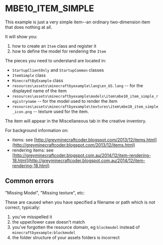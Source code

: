 # MBE10_ITEM_SIMPLE

This example is just a very simple item--an ordinary two-dimension item that does nothing at all.

It will show you:

1. how to create an `Item` class and register it
1. how to define the model for rendering the `Item`

The pieces you need to understand are located in:

* `StartupClientOnly` and `StartupCommon` classes
* `ItemSimple` class
* `MinecraftByExample` class
* `resources\assets\minecraftbyexample\lang\en_US.lang` -- for the displayed name of the item
* `resources\assets\minecraftbyexample\models\item\mbe10_item_simple_registryname` -- for the model used to render the item
* `resources\assets\minecraftbyexample\textures\item\mbe10_item_simple_icon.png` -- texture used for the item.

The item will appear in the Miscellaneous tab in the creative inventory.

For background information on:

* items: see [http://greyminecraftcoder.blogspot.com/2013/12/items.html](http://greyminecraftcoder.blogspot.com/2013/12/items.html)
* rendering items: see [http://greyminecraftcoder.blogspot.com.au/2014/12/item-rendering-18.html](http://greyminecraftcoder.blogspot.com.au/2014/12/item-rendering-18.html)

## Common errors

"Missing Model", "Missing texture", etc:

These are caused when you have specified a filename or path which is not correct, typically:

1. you've misspelled it
1. the upper/lower case doesn't match
1. you've forgotten the resource domain, eg `blockmodel` instead of `minecraftbyexample:blockmodel`
1. the folder structure of your assets folders is incorrect

